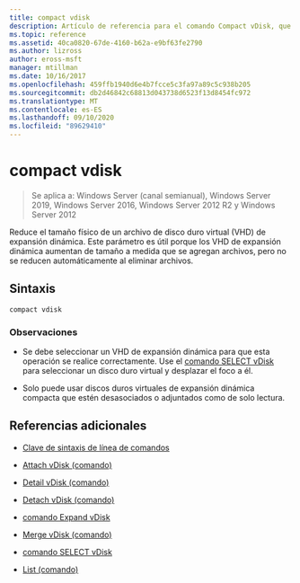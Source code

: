 ```yaml
---
title: compact vdisk
description: Artículo de referencia para el comando Compact vDisk, que reduce el tamaño físico de un archivo de disco duro virtual (VHD) de expansión dinámica.
ms.topic: reference
ms.assetid: 40ca0820-67de-4160-b62a-e9bf63fe2790
ms.author: lizross
author: eross-msft
manager: mtillman
ms.date: 10/16/2017
ms.openlocfilehash: 459ffb1940d6e4b7fcce5c3fa97a89c5c938b205
ms.sourcegitcommit: db2d46842c68813d043738d6523f13d8454fc972
ms.translationtype: MT
ms.contentlocale: es-ES
ms.lasthandoff: 09/10/2020
ms.locfileid: "89629410"
---
```

# <a name="compact-vdisk"></a>compact vdisk

> Se aplica a: Windows Server (canal semianual), Windows Server 2019, Windows Server 2016, Windows Server 2012 R2 y Windows Server 2012

Reduce el tamaño físico de un archivo de disco duro virtual (VHD) de expansión dinámica. Este parámetro es útil porque los VHD de expansión dinámica aumentan de tamaño a medida que se agregan archivos, pero no se reducen automáticamente al eliminar archivos.

## <a name="syntax"></a>Sintaxis

```
compact vdisk
```

### <a name="remarks"></a>Observaciones

- Se debe seleccionar un VHD de expansión dinámica para que esta operación se realice correctamente. Use el [comando SELECT vDisk](select-vdisk.md) para seleccionar un disco duro virtual y desplazar el foco a él.

- Solo puede usar discos duros virtuales de expansión dinámica compacta que estén desasociados o adjuntados como de solo lectura.

## <a name="additional-references"></a>Referencias adicionales

- [Clave de sintaxis de línea de comandos](command-line-syntax-key.md)

- [Attach vDisk (comando)](attach-vdisk.md)

- [Detail vDisk (comando)](detail-vdisk.md)

- [Detach vDisk (comando)](detach-vdisk.md)

- [comando Expand vDisk](expand-vdisk.md)

- [Merge vDisk (comando)](merge-vdisk.md)

- [comando SELECT vDisk](select-vdisk.md)

- [List (comando)](list.md)
